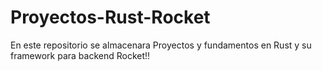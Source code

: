# Proyectos-Rust-Rocket
En este repositorio se almacenara Proyectos y fundamentos en Rust y su framework para backend Rocket!!

